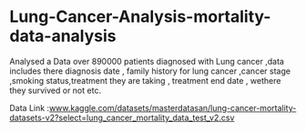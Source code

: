# Lung-Cancer-Analysis-mortality-data-analysis
Analysed a Data over 890000 patients diagnosed   with Lung cancer ,data includes there diagnosis date , family history for lung cancer ,cancer stage ,smoking status,treatment they are taking , treatment end date , wethere they survived or not etc.


Data Link :www.kaggle.com/datasets/masterdatasan/lung-cancer-mortality-datasets-v2?select=lung_cancer_mortality_data_test_v2.csv
